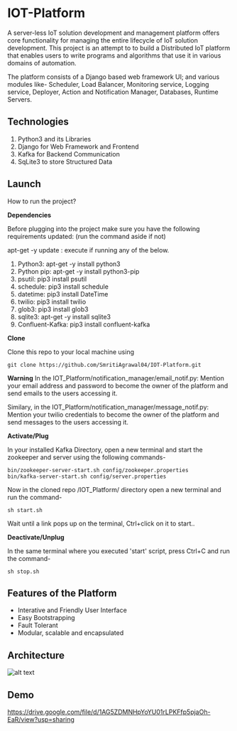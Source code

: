 # IOT-Platform
A server-less IoT solution development and management platform offers core functionality for managing the entire lifecycle of IoT solution development. This project is an attempt to to build a Distributed IoT platform that enables users to write programs and algorithms that use it in various domains of automation. 

The platform consists of a Django based web framework UI; and various modules like- Scheduler, Load Balancer, Monitoring service, Logging service, Deployer, Action and Notification Manager, Databases, Runtime Servers.

## Technologies 
1) Python3 and its Libraries
2) Django for Web Framework and Frontend
3) Kafka for Backend Communication
4) SqLite3 to store Structured Data

## Launch
How to run the project?

**Dependencies**

Before plugging into the project make sure you have the following requirements updated: (run the command aside if not)

apt-get -y update : execute if running any of the below.
1) Python3: apt-get -y install python3 
2) Python pip: apt-get -y install python3-pip 
3) psutil: pip3 install psutil
4) schedule: pip3 install schedule
5) datetime: pip3 install DateTime
6) twilio: pip3 install twilio
7) glob3: pip3 install glob3
8) sqlite3: apt-get -y install sqlite3
9) Confluent-Kafka: pip3 install confluent-kafka

**Clone**

Clone this repo to your local machine using
```code
git clone https://github.com/SmritiAgrawal04/IOT-Platform.git
```

**Warning**
In the IOT_Platform/notification_manager/email_notif.py: Mention your email address and password to become the owner of the platform and send emails to the users accessing it.

Similary, in the IOT_Platform/notification_manager/message_notif.py: Mention your twilio credentials to become the owner of the platform and send messages to the users accessing it.

**Activate/Plug**

In your installed Kafka Directory, open a new terminal and start the zookeeper and server using the following commands- 
```code
bin/zookeeper-server-start.sh config/zookeeper.properties
bin/kafka-server-start.sh config/server.properties
```

Now in the cloned repo /IOT_Platform/ directory open a new terminal and run the command-
```code
sh start.sh
```
Wait until a link pops up on the terminal, Ctrl+click on it to start..

**Deactivate/Unplug**

In the same terminal where you executed 'start' script, press Ctrl+C and run the command- 
```code
sh stop.sh
```

## Features of the Platform
* Interative and Friendly User Interface
* Easy Bootstrapping
* Fault Tolerant
* Modular, scalable and encapsulated

## Architecture
![alt text](https://github.com/SmritiAgrawal04/IOT-Platform/blob/master/IOT_Platform/static/images/Architecture.png)

## Demo
https://drive.google.com/file/d/1AG5ZDMNHpYoYU01rLPKFfp5pjaOh-EaR/view?usp=sharing
